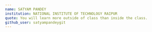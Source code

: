 ```yaml
---
name: SATYAM PANDEY
institution: NATIONAL INSTITUTE OF TECHNOLOGY RAIPUR
quote: You will learn more outside of class than inside the class.
github_user: satyampandeygit     
---
```

